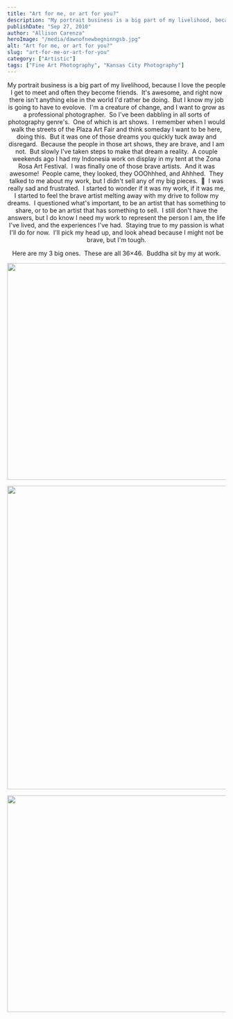 ```yaml
---
title: "Art for me, or art for you?"
description: "My portrait business is a big part of my livelihood, because I love the people I get to meet and "
publishDate: "Sep 27, 2010"
author: "Allison Carenza"
heroImage: "/media/dawnofnewbegninngsb.jpg"
alt: "Art for me, or art for you?"
slug: "art-for-me-or-art-for-you"
category: ["Artistic"]
tags: ["Fine Art Photography", "Kansas City Photography"]
---
```


<p style="text-align: center;">My portrait business is a big part of my livelihood, because I love the people I get to meet and often they become friends.  It&apos;s awesome, and right now there isn&apos;t anything else in the world I&apos;d rather be doing.  But I know my job is going to have to evolove.  I&apos;m a creature of change, and I want to grow as a professional photographer.  So I&apos;ve been dabbling in all sorts of photography genre&apos;s.  One of which is art shows.  I remember when I would walk the streets of the Plaza Art Fair and think someday I want to be here, doing this.  But it was one of those dreams you quickly tuck away and disregard.  Because the people in those art shows, they are brave, and I am not.  But slowly I&apos;ve taken steps to make that dream a reality.  A couple weekends ago I had my Indonesia work on display in my tent at the Zona Rosa Art Festival.  I was finally one of those brave artists.  And it was awesome!  People came, they looked, they OOOhhhed, and Ahhhed.  They talked to me about my work, but I didn&apos;t sell any of my big pieces.  🙁  I was really sad and frustrated.  I started to wonder if it was my work, if it was me, I started to feel the brave artist melting away with my drive to follow my dreams.  I questioned what&apos;s important, to be an artist that has something to share, or to be an artist that has something to sell.  I still don&apos;t have the answers, but I do know I need my work to represent the person I am, the life I&apos;ve lived, and the experiences I&apos;ve had.  Staying true to my passion is what I&apos;ll do for now.  I&apos;ll pick my head up, and look ahead because I might not be brave, but I&apos;m tough.</p>
<p style="text-align: center;">Here are my 3 big ones.  These are all 36&#215;46.  Buddha sit by my at work.</p>
<p><a rel="attachment wp-att-1485" href="http://www.allisoncarenza.com/archives/1483/dawnofnewbegninngsb"><img class="aligncenter size-full wp-image-1485" title="dawnofnewbegninngsb" src="/media/dawnofnewbegninngsb.jpg" alt="" width="625" height="500" srcset="/media/dawnofnewbegninngsb.jpg 625w, /media/dawnofnewbegninngsb-300x240.jpg 300w" sizes="(max-width: 625px) 100vw, 625px" /></a></p>
<p><a rel="attachment wp-att-1486" href="http://www.allisoncarenza.com/archives/1483/goldenb"><img class="aligncenter size-full wp-image-1486" title="goldenb" src="/media/goldenb.jpg" alt="" width="560" height="700" srcset="/media/goldenb.jpg 560w, /media/goldenb-240x300.jpg 240w" sizes="(max-width: 560px) 100vw, 560px" /></a></p>
<p><a rel="attachment wp-att-1487" href="http://www.allisoncarenza.com/archives/1483/romanceinthemorningb"><img class="aligncenter size-full wp-image-1487" title="romanceinthemorningb" src="/media/romanceinthemorningb.jpg" alt="" width="625" height="500" srcset="/media/romanceinthemorningb.jpg 625w, /media/romanceinthemorningb-300x240.jpg 300w" sizes="(max-width: 625px) 100vw, 625px" /></a></p>

